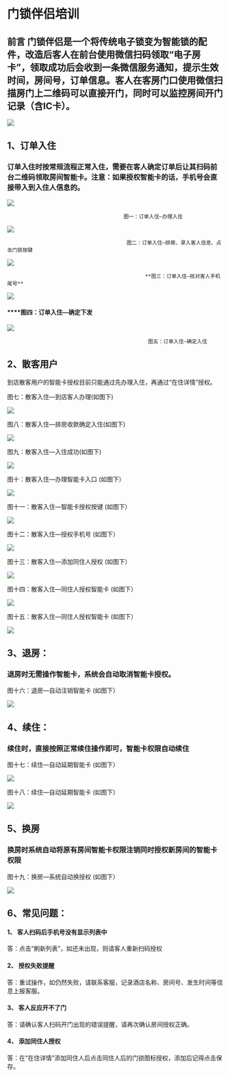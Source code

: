# 门锁伴侣培训

## 前言 门锁伴侣是一个将传统电子锁变为智能锁的配件，改造后客人在前台使用微信扫码领取“电子房卡”，领取成功后会收到一条微信服务通知，提示生效时间，房间号，订单信息。客人在客房门口使用微信扫描房门上二维码可以直接开门，同时可以监控房间开门记录（含IC卡）。

![](../../.gitbook/assets/image%20%28505%29.png)

## 1、订单入住 

### 订单入住时按常规流程正常入住，需要在客人确定订单后让其扫码前台二维码领取房间智能卡。注意：如果授权智能卡的话，手机号会直接带入到入住人信息的。

![](../../.gitbook/assets/image%20%28765%29.png)

                                          图一：订单入住—办理入住

![](../../.gitbook/assets/image%20%28572%29.png)

                                           图二：订单入住—排房、录入客人信息、点击门锁按键

![](../../.gitbook/assets/image%20%28422%29.png)

                                                 **图三：订单入住—核对客人手机尾号**

![](../../.gitbook/assets/image%20%28753%29.png)

####                                                 ****图四：订单入住—确定下发

![](../../.gitbook/assets/image%20%28634%29.png)

                                                  图五：订单入住—确定入住

## 2、散客用户

到店散客用户的智能卡授权目前只能通过先办理入住，再通过“在住详情”授权。

图七：散客入住—到店客人办理\(如图下\)

![](../../.gitbook/assets/image%20%28285%29.png)

图八：散客入住—排房收款确定入住\(如图下\)

![](../../.gitbook/assets/image%20%28362%29.png)

图九：散客入住—入住成功\(如图下\)

![](../../.gitbook/assets/image%20%28259%29.png)

图十：散客入住—办理智能卡入口   \(如图下）

![](../../.gitbook/assets/image%20%28833%29.png)

图十一：散客入住—智能卡授权按键   \(如图下）

![](../../.gitbook/assets/image%20%28357%29.png)

图十二：散客入住—授权手机号   \(如图下）

![](../../.gitbook/assets/image%20%28660%29.png)

图十三：散客入住—添加同住人授权   \(如图下）

![](../../.gitbook/assets/image%20%28603%29.png)

图十四：散客入住—同住人授权智能卡   \(如图下）

![](../../.gitbook/assets/image%20%28119%29.png)

图十五：散客入住—同住人授权智能卡   \(如图下）

![](../../.gitbook/assets/image%20%2879%29.png)

## 3、退房：

### 退房时无需操作智能卡，系统会自动取消智能卡授权。

图十六：退房—自动注销智能卡    \(如图下）

![](../../.gitbook/assets/image%20%28853%29.png)

## 4、续住：

### 续住时，直接按照正常续住操作即可，智能卡权限自动续住

图十七：续住—自动延期智能卡    \(如图下）

![](../../.gitbook/assets/image%20%28251%29.png)

图十八：续住—自动延期智能卡    \(如图下）

![](../../.gitbook/assets/image%20%28699%29.png)

## 5、换房

### 换房时系统自动将原有房间智能卡权限注销同时授权新房间的智能卡权限

图十九：换房—系统自动换授权   \(如图下）

![](../../.gitbook/assets/image%20%2857%29.png)

## 6、常见问题：

#### 1、         客人扫码后手机号没有显示列表中

答：点击“刷新列表”，如还未出现，则请客人重新扫码授权

#### 2、         授权失败提醒

答：重试操作，如仍然失败，请联系客服，记录酒店名称、房间号、发生时间等信息上报客服。

#### 3、         客人反应开不了门

答：请确认客人扫码开门出现的错误提醒，请再次确认房间授权正确。

#### 4、         添加同住人授权

答：在“在住详情”添加同住人后点击同住人后的门锁图标授权，添加后记得点击保存。

